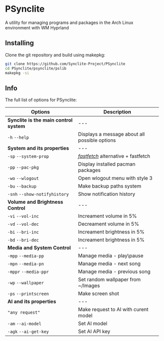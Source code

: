 # PSynclite
A utility for managing programs and packages in the Arch Linux environment with WM Hyprland

## Installing

Clone the git repository and build using makepkg:

```sh
git clone https://github.com/Synclite-Project/PSynclite
cd PSynclite/psynclite/pslib
makepkg -si
```

## Info

The full list of options for PSynclite:

| Options | Description |
| --- | --- |
| **Synclite is the main control system** | --- |
| `-h` `--help` | Displays a message about all possible options |
| **System and its properties** | --- |
| `-sp` `--system-prop` | *[fastfetch](https://github.com/fastfetch-cli/fastfetch)* alternative + fastfetch |
| `-pp` `--pac-pkg` | Display installed pacman packages |
| `-wo` `--wlogout` | Open wlogout menu with style 3 |
| `-bu` `--backup` | Make backup paths system |
| `-snh` `--show-notifyhistory` | Show notification history |
| **Volume and Brightness Control** | --- |
| `-vi` `--vol-inc` | Increament volume in 5% |
| `-vd` `--vol-dec` | Decreament volume in 5% |
| `-bi` `--bri-inc` | Increament brightness in 5% |
| `-bd` `--bri-dec` | Increament brightness in 5% |
| **Media and System Control** | --- |
| `-mpp` `--media-pp` | Manage media - play\pause |
| `-mpn` `--media-pn` | Manage media - next song |
| `-mppr` `--media-ppr` | Manage media - previous song |
| `-wp` `--wallpaper` | Set random wallpaper from ~/Images |
| `-ps` `--printscreen` | Make screen shot |
| **AI and its properties** | --- |
| `"any request"` | Make request to AI with curent model |
| `-am` `--ai-model` | Set AI model |
| `-agk` `--ai-get-key` | Set AI API key |
